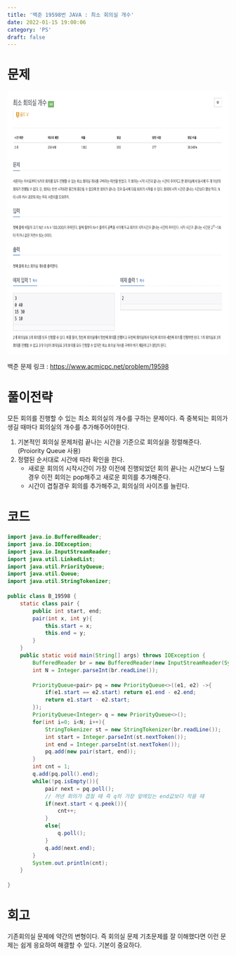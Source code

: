 ```yaml
---
title: '백준 19598번 JAVA : 최소 회의실 개수'
date: 2022-01-15 19:00:06
category: 'PS'
draft: false
---
```


# 문제

<p align="center"><img src="1.png" height="600px" width="600px"></p>

백준 문제 링크 : https://www.acmicpc.net/problem/19598

# 풀이전략

모든 회의를 진행할 수 있는 최소 회의실의 개수를 구하는 문제이다. 즉 중복되는 회의가 생길 때마다 회의실의 개수를 추가해주어야한다.

1. 기본적인 회의실 문제처럼 끝나는 시간을 기준으로 회의실을 정렬해준다. (Proiority Queue 사용)
2. 정렬된 순서대로 시간에 따라 확인을 한다.
   - 새로운 회의의 시작시간이 가장 이전에 진행되었던 회의 끝나는 시간보다 느릴경우 이전 회의는 pop해주고 새로운 회의를 추가해준다.
   - 시간이 겹칠경우 회의를 추가해주고, 회의실의 사이즈를 늘린다.

# 코드

```java
import java.io.BufferedReader;
import java.io.IOException;
import java.io.InputStreamReader;
import java.util.LinkedList;
import java.util.PriorityQueue;
import java.util.Queue;
import java.util.StringTokenizer;

public class B_19598 {
    static class pair {
        public int start, end;
        pair(int x, int y){
            this.start = x;
            this.end = y;
        }
    }
    public static void main(String[] args) throws IOException {
        BufferedReader br = new BufferedReader(new InputStreamReader(System.in));
        int N = Integer.parseInt(br.readLine());

        PriorityQueue<pair> pq = new PriorityQueue<>((e1, e2) ->{
            if(e1.start == e2.start) return e1.end - e2.end;
            return e1.start - e2.start;
        });
        PriorityQueue<Integer> q = new PriorityQueue<>();
        for(int i=0; i<N; i++){
            StringTokenizer st = new StringTokenizer(br.readLine());
            int start = Integer.parseInt(st.nextToken());
            int end = Integer.parseInt(st.nextToken());
            pq.add(new pair(start, end));
        }
        int cnt = 1;
        q.add(pq.poll().end);
        while(!pq.isEmpty()){
            pair next = pq.poll();
            // 꺼낸 회의가 겹칠 때 즉 q의 가장 앞에있는 end값보다 작을 때
            if(next.start < q.peek()){
                cnt++;
            }
            else{
                q.poll();
            }
            q.add(next.end);
        }
        System.out.println(cnt);
    }

}


```

# 회고

기존회의실 문제에 약간의 변형이다. 즉 회의실 문제 기초문제를 잘 이해했다면 이런 문제는 쉽게 응요하여 해결할 수 있다. 기본이 중요하다.
